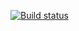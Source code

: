 [![Build status](https://ci.appveyor.com/api/projects/status/d2rdnbgw859dk31u?svg=true)](https://ci.appveyor.com/project/kristanya666/pattern2)
